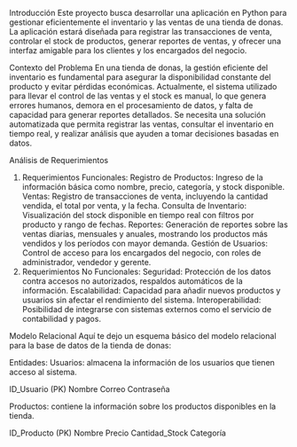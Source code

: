 Introducción
Este proyecto busca desarrollar una aplicación en Python para gestionar eficientemente el inventario y las ventas de una tienda de donas. La aplicación estará diseñada para registrar las transacciones de venta, controlar el stock de productos, generar reportes de ventas, y ofrecer una interfaz amigable para los clientes y los encargados del negocio.

Contexto del Problema
En una tienda de donas, la gestión eficiente del inventario es fundamental para asegurar la disponibilidad constante del producto y evitar pérdidas económicas. Actualmente, el sistema utilizado para llevar el control de las ventas y el stock es manual, lo que genera errores humanos, demora en el procesamiento de datos, y falta de capacidad para generar reportes detallados. Se necesita una solución automatizada que permita registrar las ventas, consultar el inventario en tiempo real, y realizar análisis que ayuden a tomar decisiones basadas en datos.

Análisis de Requerimientos
1. Requerimientos Funcionales:
Registro de Productos: Ingreso de la información básica como nombre, precio, categoría, y stock disponible.
Ventas: Registro de transacciones de venta, incluyendo la cantidad vendida, el total por venta, y la fecha.
Consulta de Inventario: Visualización del stock disponible en tiempo real con filtros por producto y rango de fechas.
Reportes: Generación de reportes sobre las ventas diarias, mensuales y anuales, mostrando los productos más vendidos y los períodos con mayor demanda.
Gestión de Usuarios: Control de acceso para los encargados del negocio, con roles de administrador, vendedor y gerente.
2. Requerimientos No Funcionales:
Seguridad: Protección de los datos contra accesos no autorizados, respaldos automáticos de la información.
Escalabilidad: Capacidad para añadir nuevos productos y usuarios sin afectar el rendimiento del sistema.
Interoperabilidad: Posibilidad de integrarse con sistemas externos como el servicio de contabilidad y pagos.

Modelo Relacional
Aquí te dejo un esquema básico del modelo relacional para la base de datos de la tienda de donas:

Entidades:
Usuarios: almacena la información de los usuarios que tienen acceso al sistema.

ID_Usuario (PK)
Nombre
Correo
Contraseña

Productos: contiene la información sobre los productos disponibles en la tienda.

ID_Producto (PK)
Nombre
Precio
Cantidad_Stock
Categoría
